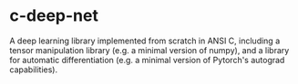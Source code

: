 # c-deep-net
A deep learning library implemented from scratch in ANSI C, including a tensor manipulation library (e.g. a minimal version of numpy), and a library for automatic differentiation (e.g. a minimal version of Pytorch's autograd capabilities).
